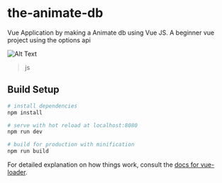 # the-animate-db
Vue Application by making a Animate db using Vue JS. A beginner vue project using the options api

![Alt Text](https://im2.ezgif.com/tmp/ezgif-2-2bd32bee34d2.gif)




> js

## Build Setup

``` bash
# install dependencies
npm install

# serve with hot reload at localhost:8080
npm run dev

# build for production with minification
npm run build
```

For detailed explanation on how things work, consult the [docs for vue-loader](http://vuejs.github.io/vue-loader).
